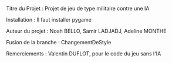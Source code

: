 Titre du Projet : Projet de jeu de type militaire contre une IA

Installation : Il faut installer pygame

Auteur du projet : Noah BELLO, Samir LADJADJ, Adeline MONTHE

Fusion de la branche : ChangementDeStyle

Remerciements : Valentin DUFLOT, pour le code du jeu sans l'IA